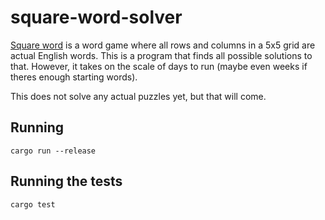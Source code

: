 # square-word-solver

[Square word](https://squareword.org/) is a word game where all rows and columns in a 5x5 grid are actual English words.
This is a program that finds all possible solutions to that. However, it takes on the scale of days to run (maybe even weeks if theres enough starting words).

This does not solve any actual puzzles yet, but that will come.

## Running

`cargo run --release`

## Running the tests

`cargo test`
